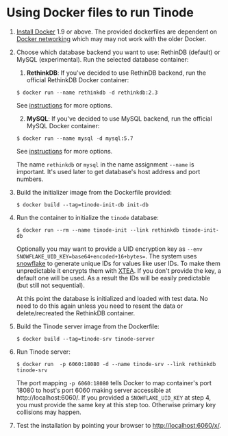 # Using Docker files to run Tinode

1. [Install Docker](https://docs.docker.com/install/) 1.9 or above. The provided dockerfiles are dependent on [Docker networking](https://docs.docker.com/network/) which may may not work with the older Docker. 

2. Choose which database backend you want to use: RethinDB (default) or MySQL (experimental). Run the selected database container:

	1. **RethinkDB**: If you've decided to use RethinDB backend, run the official RethinkDB Docker container:
	```
	$ docker run --name rethinkdb -d rethinkdb:2.3
	```
	See [instructions](https://hub.docker.com/_/rethinkdb/) for more options.
	
	2. **MySQL**: If you've decided to use MySQL backend, run the official MySQL Docker container:
	```
	$ docker run --name mysql -d mysql:5.7
	```
	See [instructions](https://hub.docker.com/_/mysql/) for more options.
	
	The name `rethinkdb` or `mysql` in the name assignment `--name` is important. It's used later to get database's host address and port numbers.


3. Build the initializer image from the Dockerfile provided:
	```
	$ docker build --tag=tinode-init-db init-db
	```

4. Run the container to initialize the `tinode` database:
	```
	$ docker run --rm --name tinode-init --link rethinkdb tinode-init-db
	```
	Optionally you may want to provide a UID encryption key as `--env SNOWFLAKE_UID_KEY=base64+encoded+16+bytes=`. The system uses [snowflake](https://github.com/tinode/snowflake) to generate unique IDs for values like user IDs. To make them unpredictable it encrypts them with [XTEA](https://en.wikipedia.org/wiki/XTEA). If you don't provide the key, a default one will be used. As a result the IDs will be easily predictable (but still not sequential).

	At this point the database is initialized and loaded with test data. No need to do this again unless you need to resent the data or delete/recreated the RethinkDB container.

5. Build the Tinode server image from the Dockerfile:
	```
	$ docker build --tag=tinode-srv tinode-server
	```

6. Run Tinode server:
	```
	$ docker run  -p 6060:18080 -d --name tinode-srv --link rethinkdb tinode-srv
	```
	The port mapping `-p 6060:18080` tells Docker to map container's port 18080 to host's port 6060 making server accessible at http://localhost:6060/. If you provided a `SNOWFLAKE_UID_KEY` at step 4, you must provide the same key at this step too. Otherwise primary key collisions may happen.

7. Test the installation by pointing your browser to [http://localhost:6060/x/](http://localhost:6060/x/).

